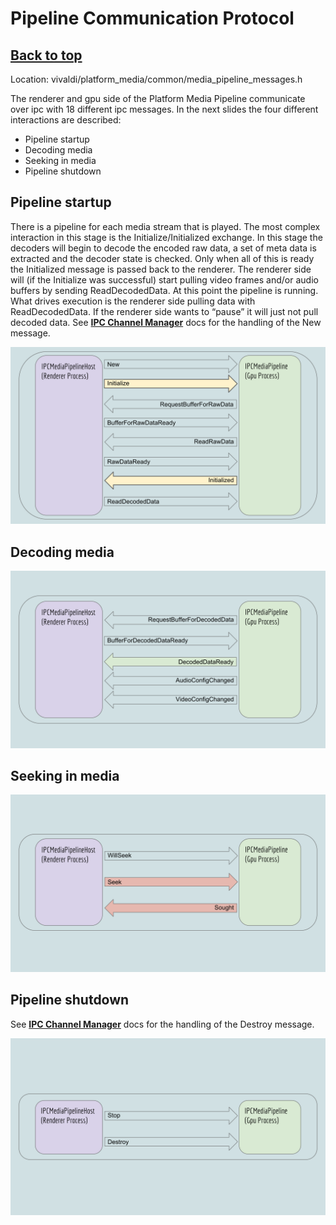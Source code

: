 # Pipeline Communication Protocol

## [**Back to top**](../README.md)

Location: vivaldi/platform_media/common/media_pipeline_messages.h

The renderer and gpu side of the Platform Media Pipeline communicate over ipc with 18 different ipc messages. In the next slides the four different interactions are described:
* Pipeline startup
* Decoding media
* Seeking in media
* Pipeline shutdown

## Pipeline startup

There is a pipeline for each media stream that is played. The most complex interaction in this stage is the Initialize/Initialized exchange. In this stage the decoders will begin to decode the encoded raw data, a set of meta data is extracted and the decoder state is checked. Only when all of this is ready the Initialized message is passed back to the renderer. The renderer side will (if the Initialize was successful) start pulling video frames and/or audio buffers by sending ReadDecodedData. At this point the pipeline is running. What drives execution is the renderer side pulling data with ReadDecodedData. If the renderer side wants to “pause” it will just not pull decoded data. See [**IPC Channel Manager**][1] docs for the handling of the New message.

![Pipeline startup](images/startup.svg)

## Decoding media

![Decoding media](images/decoding_media.svg)

## Seeking in media

![Seeking in media](images/seeking.svg)

## Pipeline shutdown

See [**IPC Channel Manager**][1] docs for the handling of the Destroy message.

![Pipeline shutdown](images/shutdown.svg)

[1]: channel_manager.md